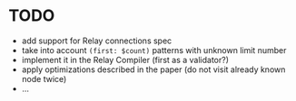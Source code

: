 # TODO

- add support for Relay connections spec
- take into account `(first: $count)` patterns with unknown limit number
- implement it in the Relay Compiler (first as a validator?)
- apply optimizations described in the paper (do not visit already known node twice)
- ...
